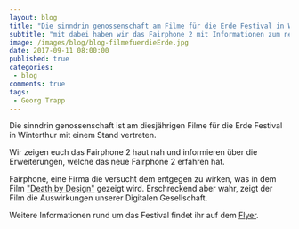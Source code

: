 ```yaml
---
layout: blog
title: "Die sinndrin genossenschaft am Filme für die Erde Festival in Winterthur"
subtitle: "mit dabei haben wir das Fairphone 2 mit Informationen zum neuen Upgrade"
image: /images/blog/blog-filmefuerdieErde.jpg
date: 2017-09-11 08:00:00
published: true
categories:
 - blog
comments: true
tags:
 - Georg Trapp
---
```

Die sinndrin genossenschaft ist am diesjährigen Filme für die Erde Festival in Winterthur mit einem Stand vertreten. 

Wir zeigen euch das Fairphone 2 haut nah und informieren über die Erweiterungen, welche das neue Fairphone 2 erfahren hat.

Fairphone, eine Firma die versucht dem entgegen zu wirken, was in dem Film ["Death by Design"](https://filmefuerdieerde.org/filme/upcycling-recycling-abfall/death-by-design) gezeigt wird. Erschreckend aber wahr, zeigt der Film die Auswirkungen unserer Digitalen Gesellschaft.

Weitere Informationen rund um das Festival findet ihr auf dem [Flyer](https://filmefuerdieerde.org/files/ffde_festival2017_flyer_winterthur_web.jpg).